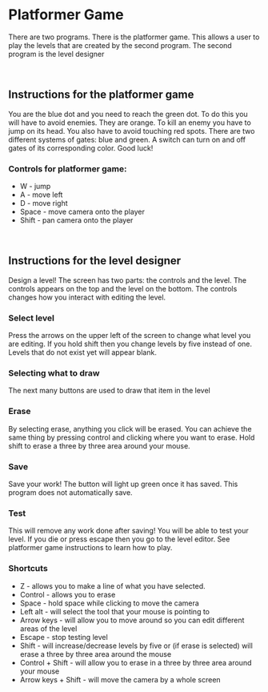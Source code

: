 <h1>Platformer Game</h1>
<p>There are two programs. There is the platformer game. This allows a user to play the levels that are created by the second program. The second program is the level designer</p>
<br>
<h2>Instructions for the platformer game</h2>
<p>You are the blue dot and you need to reach the green dot. To do this you will have to avoid enemies. They are orange. To kill an enemy you have to jump on its head. You also have to avoid touching red spots. There are two different systems of gates: blue and green. A switch can turn on and off gates of its corresponding color. Good luck!</p>
<h3>Controls for platformer game:</h3>
<ul>
	<li>W - jump</li>
	<li>A - move left</li>
	<li>D - move right</li>
	<li>Space - move camera onto the player</li>
	<li>Shift - pan camera onto the player</li>
</ul>
<br>
<h2>Instructions for the level designer</h2>
<p>Design a level! The screen has two parts: the controls and the level. The controls appears on the top and the level on the bottom. The controls changes how you interact with editing the level.</p>
<h3>Select level</h3>
<p>Press the arrows on the upper left of the screen to change what level you are editing. If you hold shift then you change levels by five instead of one. Levels that do not exist yet will appear blank.</p>
<h3>Selecting what to draw</h3>
<p>The next many buttons are used to draw that item in the level</p>
<h3>Erase</h3>
<p>By selecting erase, anything you click will be erased. You can achieve the same thing by pressing control and clicking where you want to erase. Hold shift to erase a three by three area around your mouse.</p>
<h3>Save</h3>
<p>Save your work! The button will light up green once it has saved. This program does not automatically save.</p>
<h3>Test</h3>
<p>This will remove any work done after saving! You will be able to test your level. If you die or press escape then you go to the level editor. See platformer game instructions to learn how to play.</p>
<h3>Shortcuts</h3>
<ul>
	<li>Z - allows you to make a line of what you have selected.</li>
	<li>Control - allows you to erase</li>
	<li>Space - hold space while clicking to move the camera</li>
	<li>Left alt - will select the tool that your mouse is pointing to</li>
	<li>Arrow keys - will allow you to move around so you can edit different areas of the level</li>
	<li>Escape - stop testing level</li>
	<li>Shift - will increase/decrease levels by five or (if erase is selected) will erase a three by three area around the mouse</li>
	<li>Control + Shift - will allow you to erase in a three by three area around your mouse</li>
	<li>Arrow keys + Shift - will move the camera by a whole screen</li>
</ul>